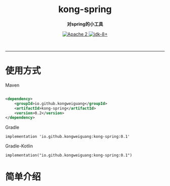 <h1 align="center" style="text-align:center;">
  kong-spring
</h1>
<p align="center">
	<strong>对spring的小工具</strong>
</p>

<p align="center">
    <a target="_blank" href="https://www.apache.org/licenses/LICENSE-2.0.txt">
		<img src="https://img.shields.io/:license-Apache2-blue.svg" alt="Apache 2" />
	</a>
    <a target="_blank" href="https://www.oracle.com/java/technologies/javase/javase-jdk8-downloads.html">
		<img src="https://img.shields.io/badge/JDK-8+-green.svg" alt="jdk-8+" />
	</a>
    <br />
</p>

<br/>

<hr />

# 使用方式

Maven

```xml

<dependency>
    <groupId>io.github.kongweiguang</groupId>
    <artifactId>kong-spring</artifactId>
    <version>0.2</version>
</dependency>
```

Gradle

```
implementation 'io.github.kongweiguang:kong-spring:0.1'
```

Gradle-Kotlin

```
implementation("io.github.kongweiguang:kong-spring:0.1")
```

# 简单介绍
